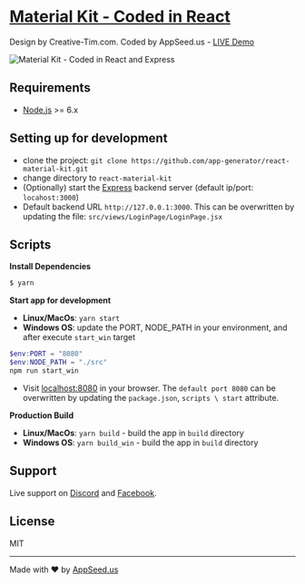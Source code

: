 [Material Kit - Coded in React](https://appseed.us/apps/react/express/material-kit-creative-tim)
====
Design by Creative-Tim.com. Coded by AppSeed.us - [LIVE Demo](https://react-express-material-kit.appseed.us/) 


![Material Kit - Coded in React and Express](https://github.com/app-generator/react-material-kit/blob/master/screenshots/react-material-kit.png)

## Requirements
- [Node.js](https://nodejs.org/) >= 6.x

## Setting up for development
* clone the project: `git clone https://github.com/app-generator/react-material-kit.git`
* change directory to `react-material-kit`
* (Optionally) start the [Express](https://github.com/app-generator/express-starter/blob/master/README.md) backend server (default ip/port: `locahost:3000`)
* Default backend URL `http://127.0.0.1:3000`. This can be overwritten by updating the file: `src/views/LoginPage/LoginPage.jsx`

## Scripts
**Install Dependencies**
```bash
$ yarn 
```

**Start app for development**
* **Linux/MacOs**: 
```yarn start```
* **Windows OS**: update the PORT, NODE_PATH in your environment, and after execute `start_win` target
```powershell
$env:PORT = "8080"
$env:NODE_PATH = "./src"
npm run start_win
```
* Visit [localhost:8080](http://localhost:8080) in your browser. The `default port 8080` can be overwritten by updating the `package.json`, `scripts \ start` attribute.

**Production Build**
* **Linux/MacOs**: 
`yarn build` - build the app in `build` directory
* **Windows OS**: 
`yarn build_win` - build the app in `build` directory

## Support
Live support on [Discord](https://discord.gg/fZC6hup) and [Facebook](https://www.facebook.com/groups/fullstack.apps.generator). 

## License
MIT 

---
Made with ♥ by [AppSeed.us]("https://appseed.us")

